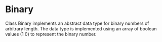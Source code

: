 # Binary
Class Binary implements an abstract data type for binary numbers of arbitrary length. The data type is implemented using an array of boolean values (1 0) to represent the binary number. 
